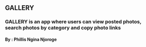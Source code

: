 ## GALLERY
### GALLERY is an app where users can view posted photos, search photos by category and copy photo links
#### By : Phillis Ngina Njoroge